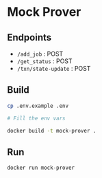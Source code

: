 # Mock Prover

## Endpoints

- `/add_job` : POST
- `/get_status` : POST
- `/txn/state-update` : POST

## Build

```sh
cp .env.example .env

# Fill the env vars

docker build -t mock-prover .
```

## Run

```sh
docker run mock-prover
```
